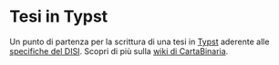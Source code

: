 # Tesi in Typst
Un punto di partenza per la scrittura di una tesi in [Typst](https://typst.app/home) aderente alle
[specifiche del DISI](https://github.com/cartabinaria/asciidoc-thesis/issues/2#issuecomment-1470158684).
Scopri di più sulla [wiki di
CartaBinaria](https://cartabinaria.students.cs.unibo.it//wiki/modelli-di-tesi/typst/index.html).
